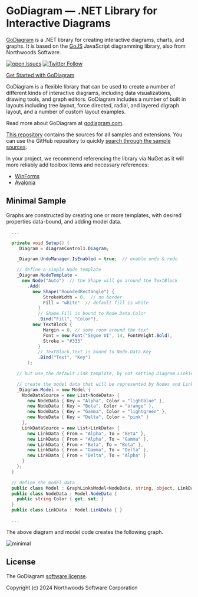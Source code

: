 GoDiagram — .NET Library for Interactive Diagrams
============================================

[GoDiagram](https://godiagram.com) is a .NET library for creating interactive diagrams, charts, and graphs. It is based on the [GoJS](https://gojs.net) JavaScript diagramming library, also from Northwoods Software.

[![open issues](https://img.shields.io/github/issues-raw/NorthwoodsSoftware/GoDiagram.svg)](https://github.com/NorthwoodsSoftware/GoDiagram/issues)
[![Twitter Follow](https://img.shields.io/twitter/follow/NorthwoodsGo.svg?style=social&label=Follow)](https://twitter.com/NorthwoodsGo)

[Get Started with GoDiagram](https://godiagram.com/winforms/latest/learn)


GoDiagram is a flexible library that can be used to create a number of different kinds of interactive diagrams, including data visualizations, drawing tools, and graph editors. GoDiagram includes a number of built in layouts including tree layout, force directed, radial, and layered digraph layout, and a number of custom layout examples.

Read more about GoDiagram at [godiagram.com](https://godiagram.com).

[This repository](https://github.com/NorthwoodsSoftware/GoDiagram) contains the sources for all samples and extensions.
You can use the GitHub repository to quickly [search through the sample sources](https://github.com/NorthwoodsSoftware/GoDiagram/search?q=FindNodeDataForKey&type=Code).

In your project, we recommend referencing the library via NuGet as it will more reliably add toolbox items and necessary references:

- [WinForms](https://www.nuget.org/packages/Northwoods.GoDiagram.WinForms)
- [Avalonia](https://www.nuget.org/packages/Northwoods.GoDiagram.Avalonia)

## Minimal Sample

Graphs are constructed by creating one or more templates, with desired properties data-bound, and adding model data.

```cs
  ...

  private void Setup() {
    _Diagram = diagramControl1.Diagram;

    _Diagram.UndoManager.IsEnabled = true;  // enable undo & redo

    // define a simple Node template
    _Diagram.NodeTemplate =
      new Node("Auto")  // the Shape will go around the TextBlock
        .Add(
          new Shape("RoundedRectangle") {
              StrokeWidth = 0,  // no border
              Fill = "white"  // default fill is white
            }
            // Shape.Fill is bound to Node.Data.Color
            .Bind("Fill", "Color"),
          new TextBlock {
              Margin = 8, // some room around the text
              Font = new Font("Segoe UI", 14, FontWeight.Bold),
              Stroke = "#333"
            }
            // TextBlock.Text is bound to Node.Data.Key
            .Bind("Text", "Key")
        );

    // but use the default Link template, by not setting Diagram.LinkTemplate

    // create the model data that will be represented by Nodes and Links
    _Diagram.Model = new Model {
      NodeDataSource = new List<NodeData> {
        new NodeData { Key = "Alpha", Color = "lightblue" },
        new NodeData { Key = "Beta", Color = "orange" },
        new NodeData { Key = "Gamma", Color = "lightgreen" },
        new NodeData { Key = "Delta", Color = "pink" }
      },
      LinkDataSource = new List<LinkData> {
        new LinkData { From = "Alpha", To = "Beta" },
        new LinkData { From = "Alpha", To = "Gamma" },
        new LinkData { From = "Beta", To = "Beta" },
        new LinkData { From = "Gamma", To = "Delta" },
        new LinkData { From = "Delta", To = "Alpha" }
      }
    };
  }

  // define the model data
  public class Model : GraphLinksModel<NodeData, string, object, LinkData, string, string> { }
  public class NodeData : Model.NodeData {
    public string Color { get; set; }
  }
  public class LinkData : Model.LinkData { }

  ...
```


The above diagram and model code creates the following graph.

![minimal](https://github.com/NorthwoodsSoftware/GoDiagram/assets/1202288/6182994a-15e7-4075-822f-15b561e6ad58)


## License

The GoDiagram [software license](https://godiagram.com/license.html).

Copyright (c) 2024 Northwoods Software Corporation
